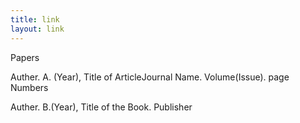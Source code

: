 ```yaml
---
title: link
layout: link
---
```


<div class="info3">
    <p class="info3"> Papers</p>
    <p class="info4">Auther. A. (Year), Title of ArticleJournal Name. Volume(Issue). page Numbers</p>
    <p class="info4">Auther. B.(Year),  Title of the Book. Publisher</p>
</div>
